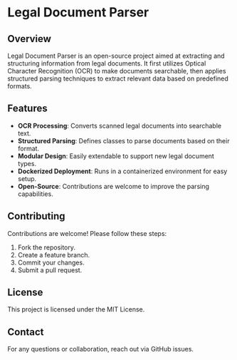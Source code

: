 # Legal Document Parser

## Overview
Legal Document Parser is an open-source project aimed at extracting and structuring information from legal documents. It first utilizes Optical Character Recognition (OCR) to make documents searchable, then applies structured parsing techniques to extract relevant data based on predefined formats.

## Features
- **OCR Processing**: Converts scanned legal documents into searchable text.
- **Structured Parsing**: Defines classes to parse documents based on their format.
- **Modular Design**: Easily extendable to support new legal document types.
- **Dockerized Deployment**: Runs in a containerized environment for easy setup.
- **Open-Source**: Contributions are welcome to improve the parsing capabilities.


## Contributing
Contributions are welcome! Please follow these steps:
1. Fork the repository.
2. Create a feature branch.
3. Commit your changes.
4. Submit a pull request.

## License
This project is licensed under the MIT License.

## Contact
For any questions or collaboration, reach out via GitHub issues.

